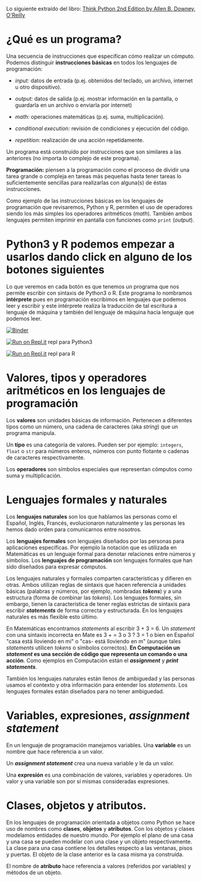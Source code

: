 Lo siguiente extraído del libro: [Think Python 2nd Edition by Allen B. Downey, O'Reilly](https://greenteapress.com/wp/think-python-2e/)

# ¿Qué es un programa?

Una secuencia de instrucciones que especifican cómo realizar un cómputo. Podemos distinguir **instrucciones básicas** en todos los lenguajes de programación:

* *input:* datos de entrada (p.ej. obtenidos del teclado, un archivo, internet u otro dispositivo).

* *output:* datos de salida (p.ej. mostrar información en la pantalla, o guardarla en un archivo o enviarla por internet)

* *math:* operaciones matemáticas (p.ej. suma, multiplicación).

* *conditional execution:* revisión de condiciones y ejecución del código.

* *repetition*: realización de una acción repetidamente.

Un programa está construído por instrucciones que son similares a las anteriores (no importa lo complejo de este programa). 

**Programación:** piensen a la programación como el proceso de dividir una tarea grande o compleja en tareas más pequeñas hasta tener tareas lo suficientemente sencillas para realizarlas con alguna(s) de éstas instrucciones.

Como ejemplo de las instrucciones básicas en los lenguajes de programación que revisaremos, Python y R, permiten el uso de operadores siendo los más simples los operadores aritméticos (*math*). También ambos lenguajes permiten imprimir en pantalla con funciones como `print` (*output*).

# Python3 y R podemos empezar a usarlos dando click en alguno de los botones siguientes

Lo que veremos en cada botón es que tenemos un programa que nos permite escribir con sintaxis de Python3 o R. Este programa lo nombramos **intérprete** pues en programación escribimos en lenguajes que podemos leer y escribir y este intérprete realiza la traducción de tal escritura a lenguaje de máquina y también del lenguaje de máquina hacia lenguaje que podemos leer.

[![Binder](https://mybinder.org/badge_logo.svg)](https://mybinder.org/v2/gh/palmoreck/talleres/algebra_lineal_1_binder?urlpath=lab/tree/talleres/)

[![Run on Repl.it](https://repl.it/badge/github/palmoreck/talleres)](https://repl.it/@palmoreck/algebra-lineal-1-Python-repl) repl para Python3

[![Run on Repl.it](https://repl.it/badge/github/palmoreck/talleres)](https://repl.it/@palmoreck/algebra-lineal-R-repl) repl para R

# Valores, tipos y operadores aritméticos en los lenguajes de programación

Los **valores** son unidades básicas de información. Pertenecen a diferentes tipos como un número, una cadena de caracteres (aka *string*) que un programa manipula.

Un **tipo** es una categoría de valores. Pueden ser por ejemplo: `integers`, `float` o `str` para números enteros, números con punto flotante o cadenas de caracteres respectivamente.

Los **operadores** son símbolos especiales que representan cómputos como suma y multiplicación.



# Lenguajes formales y naturales

Los **lenguajes naturales** son los que hablamos las personas como el Español, Inglés, Francés, evolucionaron naturalmente y las personas les hemos dado orden para comunicarnos entre nosotros.

Los **lenguajes formales** son lenguajes diseñados por las personas para aplicaciones específicas. Por ejemplo la notación que es utilizada en Matemáticas es un lenguaje formal para denotar relaciones entre números y símbolos. Los **lenguajes de programación** son lenguajes formales que han sido diseñados para expresar cómputos.

Los lenguajes naturales y formales comparten características y difieren en otras. Ambos utilizan reglas de sintaxis que hacen referencia a unidades básicas (palabras y números, por ejemplo, nombradas ***tokens***) y a una estructura (forma de combinar las *tokens*). Los lenguajes formales, sin embargo, tienen la característica de tener reglas estrictas de sintaxis para escribir ***statements*** de forma correcta y estructurada. En los lenguajes naturales es más flexible esto último.

En Matemáticas encontramos *statements* al escribir 3 + 3 = 6. Un *statement* con una sintaxis incorrecta en Mate es 3 + = 3 o 3 ? 3 = 1 o bien en Español "casa está lloviendo en mi" o "cas- está lloviendo en m" (aunque tales *statements* utilicen *tokens* o símbolos correctos). **En Computación un *statement* es una sección de código que representa un comando o una acción**. Como ejemplos en Computación están el ***assignment*** y ***print statements***. 

También los lenguajes naturales están llenos de ambiguedad y las personas usamos el contexto y otra información para entender los *statements*. Los lenguajes formales están diseñados para no tener ambiguedad.

# Variables, expresiones, *assignment statement*

En un lenguaje de programación manejamos variables. Una **variable** es un nombre que hace referencia a un valor.

Un ***assignment statement*** crea una nueva variable y le da un valor.

Una **expresión** es una combinación de valores, variables y operadores. Un valor y una variable son por sí mismas consideradas expresiones.

# Clases, objetos y atributos.

En los lenguajes de programación orientada a objetos como Python se hace uso de nombres como **clases**, **objetos** y **atributos**. Con los objetos y clases modelamos entidades de nuestro mundo. Por ejemplo el plano de una casa y una casa se pueden modelar con una clase y un objeto respectivamente. La clase para una casa contiene los detalles respecto a las ventanas, pisos y puertas. El objeto de la clase anterior es la casa misma ya construída. 

El nombre de **atributo** hace referencia a valores (referidos por variables) y métodos de un objeto.






